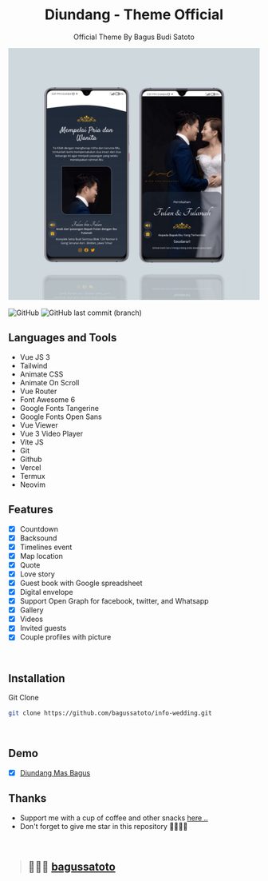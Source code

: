 <h1 align="center">Diundang - Theme Official</h1>
<p align="center">Official Theme By Bagus Budi Satoto</p>
<img src="./src/assets/banner.png" />

![GitHub](https://img.shields.io/github/license/or-abdillh/wedding-invitation?style=for-the-badge)
![GitHub last commit (branch)](https://img.shields.io/github/last-commit/or-abdillh/wedding-invitation/theme-03?style=for-the-badge)


## Languages and Tools
- Vue JS 3
- Tailwind
- Animate CSS
- Animate On Scroll
- Vue Router
- Font Awesome 6
- Google Fonts Tangerine
- Google Fonts Open Sans
- Vue Viewer
- Vue 3 Video Player
- Vite JS
- Git 
- Github
- Vercel
- Termux
- Neovim

## Features
- [x] Countdown
- [x] Backsound
- [x] Timelines event
- [x] Map location
- [x] Quote
- [x] Love story
- [x] Guest book with Google spreadsheet
- [x] Digital envelope
- [x] Support Open Graph for facebook, twitter, and Whatsapp
- [x] Gallery
- [x] Videos
- [x] Invited guests
- [x] Couple profiles with picture

<br>

## Installation

 Git Clone 
  ``` bash 
  git clone https://github.com/bagussatoto/info-wedding.git
  ```
<br> 

## Demo 
- [x] [Diundang Mas Bagus](https://info-wedding.vercel.app/)

## Thanks 
- Support me with a cup of coffee and other snacks [here ..](https://saweria.co/bagussatoto1)
- Don't forget to give me star in this repository 🙏🏻🙏🏻

<br>

>## 🧑🏽‍💻  [bagussatoto ](http://github.com/bagussatoto)

